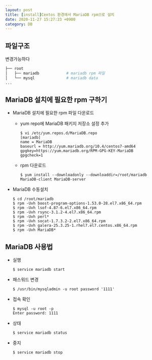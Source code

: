 ```yaml
---
layout: post
title: [install]Centos 환경에서 MariaDB rpm으로 설치
date: 2020-11-27 15:27:23 +0900
category: DB
---
```


## 파일구조

변경가능하다

```sh
├── root
│   ├── mariadb            # mariadb rpm 파일
│   └── mysql              # mariadb data
...
```

## MariaDB 설치에 필요한 rpm 구하기

- MariaDB 설치에 필요한 rpm 파일 다운로드

  - yum repo에 MariaDB 패키지 저장소 설정 추가

    ```console
    $ vi /etc/yum.repos.d/MariaDB.repo
    [mariadb]
    name = MariaDB
    baseurl = http://yum.mariadb.org/10.4/centos7-amd64
    gpgkey=https://yum.mariadb.org/RPM-GPG-KEY-MariaDB
    gpgcheck=1
    ```

  - rpm 다운로드

    ```console
    $ yum install --downloadonly --downloaddir=/root/mariadb MariaDB-client MariaDB-server
    ```

* MariaDB 수동설치
  ```console
  $ cd /root/mariadb
  $ rpm -Uvh boost-program-options-1.53.0-28.el7.x86_64.rpm
  $ rpm -Uvh lsof-4.87-6.el7.x86_64.rpm
  $ rpm -Uvh rsync-3.1.2-4.el7.x86_64.rpm
  $ rpm -Uvh perl*
  $ rpm -Uvh socat-1.7.3.2-2.el7.x86_64.rpm
  $ rpm -Uvh galera-25.3.25-1.rhel7.el7.centos.x86_64.rpm
  $ rpm -Uvh MariaDB*
  ```

## MariaDB 사용법

- 실행

  ```console
  $ service mariadb start
  ```

- 패스워드 변경

  ```console
  $ /usr/bin/mysqladmin -u root password '1111'
  ```

- 접속 확인

  ```console
  $ mysql -u root -p
  Enter password: 1111
  ```

- 상태

  ```console
  $ service mariadb status
  ```

- 중지
  ```console
  $ service mariadb stop
  ```
